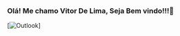 
### Olá! Me chamo Vitor De Lima, Seja Bem vindo!!!👋
[![Outlook](https://img.shields.io/badge/Microsoft_Outlook-0078D4?style=for-the-badge&logo=microsoft-outlook&logoColor=white)]
